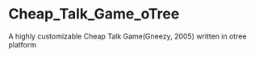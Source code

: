 # Cheap_Talk_Game_oTree
A highly customizable Cheap Talk Game(Gneezy, 2005) written in otree platform
